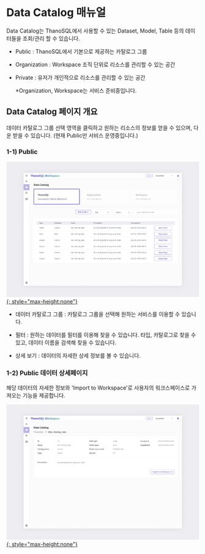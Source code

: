 # **Data Catalog 매뉴얼**

Data Catalog는 ThanoSQL에서 사용할 수 있는 Dataset, Model, Table 등의 데이터들을 조회/관리 할 수 있습니다.

- Public : ThanoSQL에서 기본으로 제공하는 카탈로그 그룹

- Organization : Workspace 조직 단위로 리소스를 관리할 수 있는 공간

- Private : 유저가 개인적으로 리소스를 관리할 수 있는 공간

  *Organization, Workspace는 서비스 준비중입니다. 

## **Data Catalog 페이지 개요**

데이터 카탈로그 그룹 선택 영역을 클릭하고 원하는 리소스의 정보를 얻을 수 있으며, 다운 받을 수 있습니다.  (현재 Public만 서비스 운영중입니다.)

### **1-1) Public**

[![IMAGE](../../../img/getting_started/paas/workspace/dc_img_1.png){: style="max-height:none"}](../../../img/getting_started/paas/workspace/dc_img_1.png)

- 데이터 카탈로그 그룹 : 카탈로그 그룹을 선택해 원하는 서비스를 이용할 수 있습니다. 

- 필터 : 원하는 데이터를 필터를 이용해 찾을 수 있습니다. 타입, 카탈로그로 찾을 수 있고, 데이터 이름을 검색해 찾을 수 있습니다.  

- 상세 보기 : 데이터의 자세한 상세 정보를 볼 수 있습니다. 

### **1-2) Public 데이터 상세페이지**

해당 데이터의 자세한 정보와 'Import to Workspace'로 사용자의 워크스페이스로 가져오는 기능을 제공합니다.

[![IMAGE](../../../img/getting_started/paas/workspace/dc_img_2.png){: style="max-height:none"}](../../../img/getting_started/paas/workspace/qm_img_2.png)

